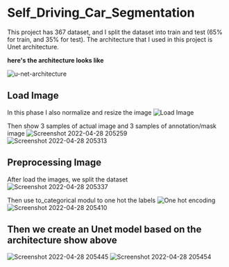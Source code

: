 # Self_Driving_Car_Segmentation

This project has 367 dataset, and I split the dataset into train and test (65% for train, and 35% for test). The architecture that I used in this project is Unet architecture.

**here's the architecture looks like**

![u-net-architecture](https://user-images.githubusercontent.com/91602612/165755054-caf78b8b-4909-44dd-ad0e-85089fe595e1.png)

## Load Image

In this phase I also normalize and resize the image
![Load Image](https://user-images.githubusercontent.com/91602612/165887759-2560408e-ed5c-460e-8ef5-7d63d62493ed.png)

Then show 3 samples of actual image and 3 samples of annotation/mask image
![Screenshot 2022-04-28 205259](https://user-images.githubusercontent.com/91602612/165887832-6e26b4ab-5994-4b84-9264-620e850a309e.png)
![Screenshot 2022-04-28 205313](https://user-images.githubusercontent.com/91602612/165887840-4f9253f0-9afd-4a61-bad7-dd9a7fec4552.png)

##  Preprocessing Image

After load the images, we split the dataset
![Screenshot 2022-04-28 205337](https://user-images.githubusercontent.com/91602612/165890623-d13ccc1a-b26a-44ee-99e8-9c55068c8b26.png)

Then use to_categorical modul to one hot the labels
![One hot encoding](https://user-images.githubusercontent.com/91602612/165890995-35e606e8-40e7-49be-87a6-80ca151104e8.png)
![Screenshot 2022-04-28 205410](https://user-images.githubusercontent.com/91602612/165890999-2673da40-c77a-4d5d-ba6e-a4b42093e8b2.png)

## Then we create an Unet model based on the architecture show above
![Screenshot 2022-04-28 205445](https://user-images.githubusercontent.com/91602612/165891082-926d6c66-53e5-4d69-bbf7-c11ccc6bd273.png)
![Screenshot 2022-04-28 205454](https://user-images.githubusercontent.com/91602612/165891092-e94a2c06-b0fc-43a4-9489-aad53799af51.png)


